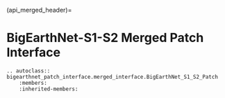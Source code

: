 (api_merged_header)=
# BigEarthNet-S1-S2 Merged Patch Interface

```{eval-rst}
.. autoclass:: bigearthnet_patch_interface.merged_interface.BigEarthNet_S1_S2_Patch
    :members:
    :inherited-members:
```
